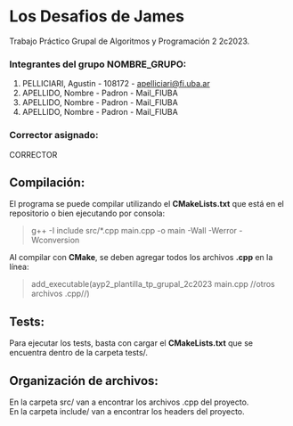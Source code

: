 # Los Desafios de James

Trabajo Práctico Grupal de Algoritmos y Programación 2 2c2023.

### Integrantes del grupo NOMBRE_GRUPO:

1. PELLICIARI, Agustin - 108172 - apelliciari@fi.uba.ar
2. APELLIDO, Nombre - Padron - Mail_FIUBA
3. APELLIDO, Nombre - Padron - Mail_FIUBA
4. APELLIDO, Nombre - Padron - Mail_FIUBA

### Corrector asignado:

CORRECTOR

## Compilación:

El programa se puede compilar utilizando el **CMakeLists.txt** que está en el repositorio o bien ejecutando por consola:

> g++ -I include src/*.cpp main.cpp -o main -Wall -Werror -Wconversion

Al compilar con **CMake**, se deben agregar todos los archivos **.cpp** en la línea:

> add_executable(ayp2_plantilla_tp_grupal_2c2023 main.cpp //otros archivos .cpp//)

## Tests:

Para ejecutar los tests, basta con cargar el **CMakeLists.txt** que se encuentra dentro de la carpeta tests/.

## Organización de archivos:

En la carpeta src/ van a encontrar los archivos .cpp del proyecto.<br>
En la carpeta include/ van a encontrar los headers del proyecto.<br>
